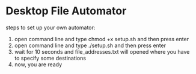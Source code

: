 # Desktop File Automator
steps to set up your own automator:
1. open command line and type chmod +x setup.sh and then press enter
2. open command line and type ./setup.sh and then press enter
3. wait for 10 seconds and file_addresses.txt will opened where you have to specify some destinations
4. now, you are ready 